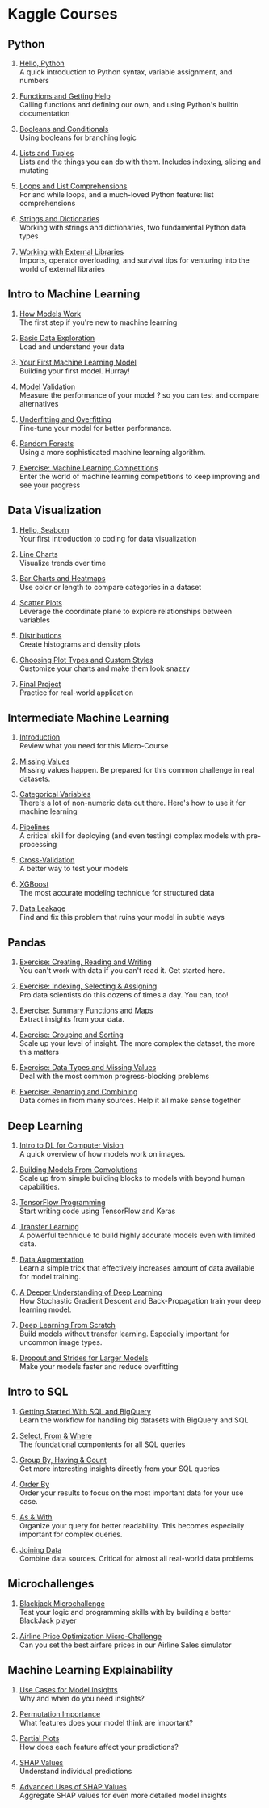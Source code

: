 # Kaggle Courses

## Python

1. [Hello, Python](Python/1.%20Syntax%2C%20Variables%2C%20and%20Numbers.ipynb)  
A quick introduction to Python syntax, variable assignment, and numbers

2. [Functions and Getting Help](Python/2.%20Functions%20and%20Getting%20Help.ipynb)  
Calling functions and defining our own, and using Python's builtin documentation

3. [Booleans and Conditionals](Python/3.%20Booleans%20and%20Conditionals.ipynb)  
Using booleans for branching logic

4. [Lists and Tuples](Python/4.%20Lists.ipynb)  
Lists and the things you can do with them. Includes indexing, slicing and mutating

5. [Loops and List Comprehensions](Python/5.%20Loops%20and%20List%20Comprehensions.ipynb)  
For and while loops, and a much-loved Python feature: list comprehensions

6. [Strings and Dictionaries](Python/6.%20Strings%20and%20Dictionaries.ipynb)  
Working with strings and dictionaries, two fundamental Python data types

7. [Working with External Libraries](Python/7.%20Working%20with%20External%20Libraries.ipynb)  
Imports, operator overloading, and survival tips for venturing into the world of external libraries


## Intro to Machine Learning

1. [How Models Work](https://www.kaggle.com/dansbecker/how-models-work)   
The first step if you're new to machine learning

2. [Basic Data Exploration](Intro%20to%20Machine%20Learning/2.%20Explore%20Your%20Data.ipynb)  
Load and understand your data

3. [Your First Machine Learning Model](Intro%20to%20Machine%20Learning/3.%20Your%20First%20Machine%20Learning%20Model.ipynb)   
Building your first model. Hurray!

4. [Model Validation](Intro%20to%20Machine%20Learning/4.%20Model%20Validation.ipynb)  
Measure the performance of your model ? so you can test and compare alternatives

5. [Underfitting and Overfitting](Intro%20to%20Machine%20Learning/5.%20Underfitting%20and%20Overfitting.ipynb)  
Fine-tune your model for better performance.

6. [Random Forests](Intro%20to%20Machine%20Learning/6.%20Random%20Forests.ipynb)  
Using a more sophisticated machine learning algorithm.

7. [Exercise: Machine Learning Competitions](Intro%20to%20Machine%20Learning/7.%20Machine%20Learning%20Competitions.ipynb)  
Enter the world of machine learning competitions to keep improving and see your progress


## Data Visualization

1. [Hello, Seaborn](Data%20Visualization/1.%20Hello%2C%20Seaborn.ipynb)   
Your first introduction to coding for data visualization

2. [Line Charts](Data%20Visualization/2.%20Line%20Charts.ipynb)  
Visualize trends over time

3. [Bar Charts and Heatmaps](Data%20Visualization/3.%20Bar%20Charts%20and%20Heatmaps.ipynb)   
Use color or length to compare categories in a dataset

4. [Scatter Plots](Data%20Visualization/4.%20Scatter%20Plots.ipynb)  
Leverage the coordinate plane to explore relationships between variables

5. [Distributions](Data%20Visualization/5.%20Distributions.ipynb)  
Create histograms and density plots

6. [Choosing Plot Types and Custom Styles](Data%20Visualization/6.%20Choosing%20Plot%20Types%20and%20Custom%20Styles.ipynb)  
Customize your charts and make them look snazzy

7. [Final Project](Data%20Visualization/7.%20Final%20Project.ipynb)  
Practice for real-world application


## Intermediate Machine Learning

1. [Introduction](Intermediate%20Machine%20Learning/1.%20Introduction.ipynb)   
Review what you need for this Micro-Course

2. [Missing Values](Intermediate%20Machine%20Learning/2.%20Missing%20Values.ipynb)  
Missing values happen. Be prepared for this common challenge in real datasets.

3. [Categorical Variables](Intermediate%20Machine%20Learning/3.%20Categorical%20Variables.ipynb)   
There's a lot of non-numeric data out there. Here's how to use it for machine learning

4. [Pipelines](Intermediate%20Machine%20Learning/4.%20Pipelines.ipynb)  
A critical skill for deploying (and even testing) complex models with pre-processing

5. [Cross-Validation](Intermediate%20Machine%20Learning/5.%20Cross-Validation.ipynb)  
A better way to test your models

6. [XGBoost](Intermediate%20Machine%20Learning/6.%20XGBoost.ipynb)  
The most accurate modeling technique for structured data

7. [Data Leakage](Intermediate%20Machine%20Learning/7.%20Data%20Leakage.ipynb)  
Find and fix this problem that ruins your model in subtle ways


## Pandas

1. [Exercise: Creating, Reading and Writing](Pandas/1.%20Creating%2C%20Reading%20and%20Writing.ipynb)   
You can't work with data if you can't read it. Get started here.

2. [Exercise: Indexing, Selecting & Assigning](Pandas/2.%20Indexing%2C%20Selecting%20%26%20Assigning.ipynb)  
Pro data scientists do this dozens of times a day. You can, too!

3. [Exercise: Summary Functions and Maps](Pandas/3.%20Summary%20Functions%20and%20Maps.ipynb)   
Extract insights from your data.

4. [Exercise: Grouping and Sorting](Pandas/4.%20Grouping%20and%20Sorting.ipynb)  
Scale up your level of insight. The more complex the dataset, the more this matters

5. [Exercise: Data Types and Missing Values](Pandas/5.%20Data%20Types%20and%20Missing%20Values.ipynb)  
Deal with the most common progress-blocking problems

6. [Exercise: Renaming and Combining](Pandas/6.%20Renaming%20and%20Combining.ipynb)  
Data comes in from many sources. Help it all make sense together



## Deep Learning

1. [Intro to DL for Computer Vision](Deep%20Learning/1.%20Intro%20to%20DL%20for%20Computer%20Vision.ipynb)   
A quick overview of how models work on images.

2. [Building Models From Convolutions](https://www.kaggle.com/dansbecker/building-models-from-convolutions)  
Scale up from simple building blocks to models with beyond human capabilities.

3. [TensorFlow Programming](Deep%20Learning/3.%20TensorFlow%20Programming.ipynb)   
Start writing code using TensorFlow and Keras

4. [Transfer Learning](Deep%20Learning/4.%20Transfer%20Learning.ipynb)  
A powerful technique to build highly accurate models even with limited data.

5. [Data Augmentation](Deep%20Learning/5.%20Data%20Augmentation.ipynb)  
Learn a simple trick that effectively increases amount of data available for model training.

6. [A Deeper Understanding of Deep Learning](https://www.kaggle.com/dansbecker/a-deeper-understanding-of-deep-learning)  
How Stochastic Gradient Descent and Back-Propagation train your deep learning model.

7. [Deep Learning From Scratch](Deep%20Learning/7.%20Deep%20Learning%20From%20Scratch.ipynb)  
Build models without transfer learning. Especially important for uncommon image types.

8. [Dropout and Strides for Larger Models](Deep%20Learning/8.%20Dropout%20and%20Strides%20for%20Larger%20Models.ipynb)  
Make your models faster and reduce overfitting


## Intro to SQL

1. [Getting Started With SQL and BigQuery](Intro%20to%20SQL/1.%20Getting%20Started%20With%20SQL%20and%20BigQuery.ipynb)   
Learn the workflow for handling big datasets with BigQuery and SQL

2. [Select, From & Where](Intro%20to%20SQL/2.%20Select%2C%20From%20%26%20Where.ipynb)  
The foundational compontents for all SQL queries

3. [Group By, Having & Count](Intro%20to%20SQL/3.%20Group%20By%2C%20Having%20%26%20Count.ipynb)   
Get more interesting insights directly from your SQL queries

4. [Order By](Intro%20to%20SQL/4.%20Order%20By.ipynb)  
Order your results to focus on the most important data for your use case.

5. [As & With](Intro%20to%20SQL/5.%20As%20%26%20With.ipynb)  
Organize your query for better readability. This becomes especially important for complex queries.

6. [Joining Data](Intro%20to%20SQL/6.%20Joining%20Data.ipynb)  
Combine data sources. Critical for almost all real-world data problems


## Microchallenges

1. [Blackjack Microchallenge](Microchallenges/1.%20Blackjack%20Microchallenge.ipynb)   
Test your logic and programming skills with by building a better BlackJack player

2. [Airline Price Optimization Micro-Challenge](Microchallenges/2.%20Airline%20Price%20Optimization%20Micro-Challenge.ipynb)  
Can you set the best airfare prices in our Airline Sales simulator  


## Machine Learning Explainability

1. [Use Cases for Model Insights](https://www.kaggle.com/dansbecker/use-cases-for-model-insights)   
Why and when do you need insights?

2. [Permutation Importance](Machine%20Learning%20Explainability/2.%20Permutation%20Importance.ipynb)  
What features does your model think are important?

3. [Partial Plots](Machine%20Learning%20Explainability/3.%20Partial%20Plots.ipynb)   
How does each feature affect your predictions?

4. [SHAP Values](Machine%20Learning%20Explainability/4.%20SHAP%20Values.ipynb)  
Understand individual predictions

5. [Advanced Uses of SHAP Values](Machine%20Learning%20Explainability/5.%20Advanced%20Uses%20of%20SHAP%20Values.ipynb)  
Aggregate SHAP values for even more detailed model insights


